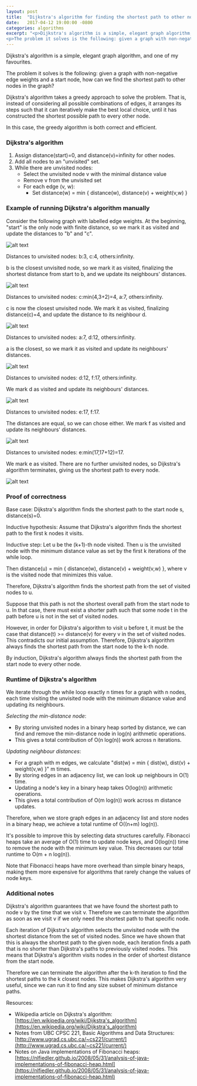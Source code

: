 ```yaml
---
layout: post
title:  "Dijkstra's algorithm for finding the shortest path to other nodes"
date:   2017-04-12 19:00:00 -0800
categories: algorithms
excerpt: "<p>Dijkstra's algorithm is a simple, elegant graph algorithm, and one of my favourites.</p>
<p>The problem it solves is the following: given a graph with non-negative edge weights and a start node, how can we find the shortest path to other nodes in the graph?</p>"
---
```


Dijkstra's algorithm is a simple, elegant graph algorithm, and one of my favourites.

The problem it solves is the following: given a graph with non-negative edge weights and a start node, how can we find the shortest path to other nodes in the graph?

Dijkstra's algorithm takes a greedy approach to solve the problem.  That is, instead of considering all possible combinations of edges, it arranges its steps such that it can iteratively make the best local choice, until it has constructed the shortest possible path to every other node.

In this case, the greedy algorithm is both correct and efficient.

### Dijkstra's algorithm

1. Assign distance(start)=0, and distance(v)=infinity for other nodes.
2. Add all nodes to an "unvisited" set.
3. While there are unvisited nodes:
   * Select the unvisited node v with the minimal distance value
   * Remove v from the unvisited set
   * For each edge (v, w):
     * Set distance(w) = min { distance(w), distance(v) + weight(v,w) }

### Example of running Dijkstra's algorithm manually

Consider the following graph with labelled edge weights.  At the beginning, "start" is the only node with finite distance, so we mark it as visited and update the distances to "b" and "c".

![alt text](/images/20170412_dijkstraInitialGraph.png "Example graph for Djikstra's algorithm")

Distances to unvisited nodes: b:3, c:4, others:infinity.

b is the closest unvisited node, so we mark it as visited, finalizing the shortest distance from start to b, and we update its neighbours' distances.

![alt text](/images/20170412_dijkstraStep1.png "Example graph for Djikstra's algorithm, step 1")

Distances to unvisited nodes: c:min(4,3+2)=4, a:7, others:infinity.

c is now the closest unvisited node.  We mark it as visited, finalizing distance(c)=4, and update the distance to its neighbour d.

![alt text](/images/20170412_dijkstraStep2.png "Example graph for Djikstra's algorithm, step 2")

Distances to unvisited nodes: a:7, d:12, others:infinity.

a is the closest, so we mark it as visited and update its neighbours' distances.

![alt text](/images/20170412_dijkstraStep3.png "Example graph for Djikstra's algorithm, step 3")

Distances to unvisited nodes: d:12, f:17, others:infinity.

We mark d as visited and update its neighbours' distances.

![alt text](/images/20170412_dijkstraStep4.png "Example graph for Djikstra's algorithm, step 4")

Distances to unvisited nodes: e:17, f:17.

The distances are equal, so we can chose either.  We mark f as visited and update its neighbours' distances.

![alt text](/images/20170412_dijkstraStep5.png "Example graph for Djikstra's algorithm, step 5")

Distances to unvisited nodes: e:min(17,17+12)=17.

We mark e as visited.  There are no further unvisited nodes, so Dijkstra's algorithm terminates, giving us the shortest path to every node.

![alt text](/images/20170412_dijkstraStep6.png "Example graph for Djikstra's algorithm, final graph")

### Proof of correctness

Base case: Dijkstra's algorithm finds the shortest path to the start node s, distance(s)=0.

Inductive hypothesis: Assume that Dijkstra's algorithm finds the shortest path to the first k nodes it visits.

Inductive step:
Let u be the (k+1)-th node visited.  Then u is the unvisited node with the minimum distance value as set by the first k iterations of the while loop.

Then distance(u) = min { distance(w), distance(v) + weight(v,w) }, where v is the visited node that minimizes this value.

Therefore, Dijkstra's algorithm finds the shortest path from the set of visited nodes to u.

Suppose that this path is not the shortest overall path from the start node to u.  In that case, there must exist a shorter path such that some node t in the path before u is not in the set of visited nodes.

However, in order for Dijkstra's algorithm to visit u before t, it must be the case that distance(t) >= distance(v) for every v in the set of visited nodes.  This contradicts our initial assumption.  Therefore, Dijkstra's algorithm always finds the shortest path from the start node to the k-th node.

By induction, Dijkstra's algorithm always finds the shortest path from the start node to every other node.

### Runtime of Dijkstra's algorithm

We iterate through the while loop exactly n times for a graph with n nodes, each time visiting the unvisited node with the minimum distance value and updating its neighbours.

*Selecting the min-distance node*:

* By storing unvisited nodes in a binary heap sorted by distance, we can find and remove the min-distance node in log(n) arithmetic operations.
* This gives a total contribution of O(n log(n)) work across n iterations.

*Updating neighbour distances*:

* For a graph with m edges, we calculate "dist(w) = min { dist(w), dist(v) + weight(v,w) }" m times.
* By storing edges in an adjacency list, we can look up neighbours in O(1) time.
* Updating a node's key in a binary heap takes O(log(n)) arithmetic operations.
* This gives a total contribution of O(m log(n)) work across m distance updates.

Therefore, when we store graph edges in an adjacency list and store nodes in a binary heap, we achieve a total runtime of O((n+m) log(n)).

It's possible to improve this by selecting data structures carefully.  Fibonacci heaps take an average of O(1) time to update node keys, and O(log(n)) time to remove the node with the minimum key value.  This decreases our total runtime to O(m + n log(n)).

Note that Fibonacci heaps have more overhead than simple binary heaps, making them more expensive for algorithms that rarely change the values of node keys.

### Additional notes

Dijkstra's algorithm guarantees that we have found the shortest path to node v by the time that we visit v.  Therefore we can terminate the algorithm as soon as we visit v if we only need the shortest path to that specific node.

Each iteration of Dijkstra's algorithm selects the unvisited node with the shortest distance from the set of visited nodes.  Since we have shown that this is always the shortest path to the given node, each iteration finds a path that is no shorter than Dijkstra's paths to previously visited nodes.  This means that Dijkstra's algorithm visits nodes in the order of shortest distance from the start node.

Therefore we can terminate the algorithm after the k-th iteration to find the shortest paths to the k closest nodes.  This makes Dijkstra's algorithm very useful, since we can run it to find any size subset of minimum distance paths.

Resources:

* Wikipedia article on Dijkstra's algorithm: [https://en.wikipedia.org/wiki/Dijkstra's_algorithm](https://en.wikipedia.org/wiki/Dijkstra's_algorithm)
* Notes from UBC CPSC 221, Basic Algorithms and Data Structures: [http://www.ugrad.cs.ubc.ca/~cs221/current/](http://www.ugrad.cs.ubc.ca/~cs221/current/)
* Notes on Java implementations of Fibonacci heaps: [https://nlfiedler.github.io/2008/05/31/analysis-of-java-implementations-of-fibonacci-heap.html](https://nlfiedler.github.io/2008/05/31/analysis-of-java-implementations-of-fibonacci-heap.html)

